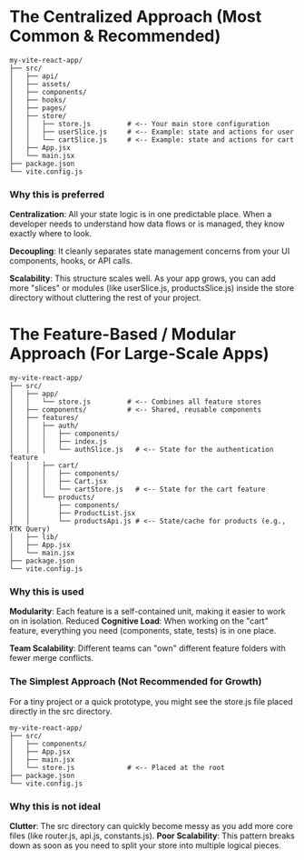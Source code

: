 #  The Centralized Approach (Most Common & Recommended)


```
my-vite-react-app/
├── src/
│   ├── api/
│   ├── assets/
│   ├── components/
│   ├── hooks/
│   ├── pages/
│   ├── store/
│   │   ├── store.js         # <-- Your main store configuration
│   │   ├── userSlice.js     # <-- Example: state and actions for user
│   │   └── cartSlice.js     # <-- Example: state and actions for cart
│   ├── App.jsx
│   └── main.jsx
├── package.json
└── vite.config.js
```

### Why this is preferred

**Centralization**: All your state logic is in one predictable place. When a developer needs to understand how data flows or is managed, they know exactly where to look.

**Decoupling**: It cleanly separates state management concerns from your UI components, hooks, or API calls.

**Scalability**: This structure scales well. As your app grows, you can add more "slices" or modules (like userSlice.js, productsSlice.js) inside the store directory without cluttering the rest of your project.



# The Feature-Based / Modular Approach (For Large-Scale Apps)

```
my-vite-react-app/
├── src/
│   ├── app/
│   │   └── store.js         # <-- Combines all feature stores
│   ├── components/          # <-- Shared, reusable components
│   ├── features/
│   │   ├── auth/
│   │   │   ├── components/
│   │   │   ├── index.js
│   │   │   └── authSlice.js   # <-- State for the authentication feature
│   │   ├── cart/
│   │   │   ├── components/
│   │   │   ├── Cart.jsx
│   │   │   └── cartStore.js   # <-- State for the cart feature
│   │   └── products/
│   │       ├── components/
│   │       ├── ProductList.jsx
│   │       └── productsApi.js # <-- State/cache for products (e.g., RTK Query)
│   ├── lib/
│   ├── App.jsx
│   └── main.jsx
├── package.json
└── vite.config.js
```

### Why this is used

**Modularity**: Each feature is a self-contained unit, making it easier to work on in isolation.
Reduced 
**Cognitive Load**: When working on the "cart" feature, everything you need (components, state, tests) is in one place.

**Team Scalability**: Different teams can "own" different feature folders with fewer merge conflicts.


### The Simplest Approach (Not Recommended for Growth)

For a tiny project or a quick prototype, you might see the store.js file placed directly in the src directory.

```
my-vite-react-app/
├── src/
│   ├── components/
│   ├── App.jsx
│   ├── main.jsx
│   └── store.js             # <-- Placed at the root
├── package.json
└── vite.config.js
```

### Why this is not ideal

**Clutter**: The src directory can quickly become messy as you add more core files (like router.js, api.js, constants.js).
**Poor Scalability**: This pattern breaks down as soon as you need to split your store into multiple logical pieces.

